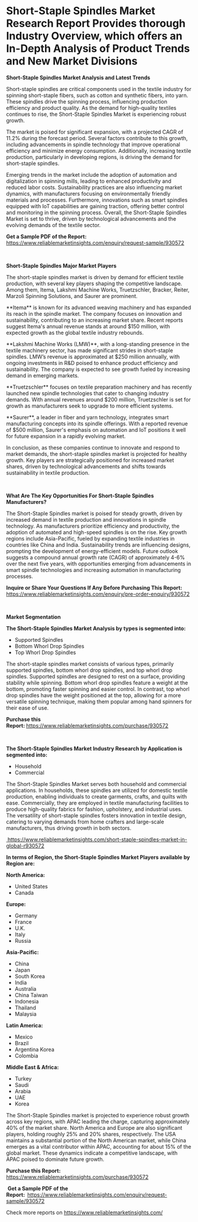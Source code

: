 <p><h1>Short-Staple Spindles Market Research Report Provides thorough Industry Overview, which offers an In-Depth Analysis of Product Trends and New Market Divisions</h1></p><p><strong>Short-Staple Spindles Market Analysis and Latest Trends</strong></p>
<p><p>Short-staple spindles are critical components used in the textile industry for spinning short-staple fibers, such as cotton and synthetic fibers, into yarn. These spindles drive the spinning process, influencing production efficiency and product quality. As the demand for high-quality textiles continues to rise, the Short-Staple Spindles Market is experiencing robust growth.</p><p>The market is poised for significant expansion, with a projected CAGR of 11.2% during the forecast period. Several factors contribute to this growth, including advancements in spindle technology that improve operational efficiency and minimize energy consumption. Additionally, increasing textile production, particularly in developing regions, is driving the demand for short-staple spindles.</p><p>Emerging trends in the market include the adoption of automation and digitalization in spinning mills, leading to enhanced productivity and reduced labor costs. Sustainability practices are also influencing market dynamics, with manufacturers focusing on environmentally friendly materials and processes. Furthermore, innovations such as smart spindles equipped with IoT capabilities are gaining traction, offering better control and monitoring in the spinning process. Overall, the Short-Staple Spindles Market is set to thrive, driven by technological advancements and the evolving demands of the textile sector.</p></p>
<p><strong>Get a Sample PDF of the Report:&nbsp;</strong> <a href="https://www.reliablemarketinsights.com/enquiry/request-sample/930572?utm_campaign=3270&utm_medium=2&utm_source=Github&utm_content=ia&utm_term=21032025&utm_id=short-staple-spindles">https://www.reliablemarketinsights.com/enquiry/request-sample/930572</a></p>
<p>&nbsp;</p>
<p><strong>Short-Staple Spindles Major Market Players</strong></p>
<p><p>The short-staple spindles market is driven by demand for efficient textile production, with several key players shaping the competitive landscape. Among them, Itema, Lakshmi Machine Works, Truetzschler, Bracker, Reiter, Marzoli Spinning Solutions, and Saurer are prominent.</p><p>**Itema** is known for its advanced weaving machinery and has expanded its reach in the spindle market. The company focuses on innovation and sustainability, contributing to an increasing market share. Recent reports suggest Itema's annual revenue stands at around $150 million, with expected growth as the global textile industry rebounds.</p><p>**Lakshmi Machine Works (LMW)**, with a long-standing presence in the textile machinery sector, has made significant strides in short-staple spindles. LMW’s revenue is approximated at $250 million annually, with ongoing investments in R&D poised to enhance product efficiency and sustainability. The company is expected to see growth fueled by increasing demand in emerging markets.</p><p>**Truetzschler** focuses on textile preparation machinery and has recently launched new spindle technologies that cater to changing industry demands. With annual revenues around $200 million, Truetzschler is set for growth as manufacturers seek to upgrade to more efficient systems.</p><p>**Saurer**, a leader in fiber and yarn technology, integrates smart manufacturing concepts into its spindle offerings. With a reported revenue of $500 million, Saurer's emphasis on automation and IoT positions it well for future expansion in a rapidly evolving market.</p><p>In conclusion, as these companies continue to innovate and respond to market demands, the short-staple spindles market is projected for healthy growth. Key players are strategically positioned for increased market shares, driven by technological advancements and shifts towards sustainability in textile production.</p></p>
<p>&nbsp;</p>
<p><strong>What Are The Key Opportunities For Short-Staple Spindles Manufacturers?</strong></p>
<p><p>The Short-Staple Spindles market is poised for steady growth, driven by increased demand in textile production and innovations in spindle technology. As manufacturers prioritize efficiency and productivity, the adoption of automated and high-speed spindles is on the rise. Key growth regions include Asia-Pacific, fueled by expanding textile industries in countries like China and India. Sustainability trends are influencing designs, prompting the development of energy-efficient models. Future outlook suggests a compound annual growth rate (CAGR) of approximately 4-6% over the next five years, with opportunities emerging from advancements in smart spindle technologies and increasing automation in manufacturing processes.</p></p>
<p><strong>Inquire or Share Your Questions If Any Before Purchasing This Report:</strong> <a href="https://www.reliablemarketinsights.com/enquiry/pre-order-enquiry/930572?utm_campaign=3270&utm_medium=2&utm_source=Github&utm_content=ia&utm_term=21032025&utm_id=short-staple-spindles">https://www.reliablemarketinsights.com/enquiry/pre-order-enquiry/930572</a></p>
<p>&nbsp;</p>
<p><strong>Market Segmentation</strong></p>
<p><strong>The Short-Staple Spindles Market Analysis by types is segmented into:</strong></p>
<p><ul><li>Supported Spindles</li><li>Bottom Whorl Drop Spindles</li><li>Top Whorl Drop Spindles</li></ul></p>
<p><p>The short-staple spindles market consists of various types, primarily supported spindles, bottom whorl drop spindles, and top whorl drop spindles. Supported spindles are designed to rest on a surface, providing stability while spinning. Bottom whorl drop spindles feature a weight at the bottom, promoting faster spinning and easier control. In contrast, top whorl drop spindles have the weight positioned at the top, allowing for a more versatile spinning technique, making them popular among hand spinners for their ease of use.</p></p>
<p><strong>Purchase this Report:&nbsp;</strong><a href="https://www.reliablemarketinsights.com/purchase/930572?utm_campaign=3270&utm_medium=2&utm_source=Github&utm_content=ia&utm_term=21032025&utm_id=short-staple-spindles">https://www.reliablemarketinsights.com/purchase/930572</a></p>
<p>&nbsp;</p>
<p><strong>The Short-Staple Spindles Market Industry Research by Application is segmented into:</strong></p>
<p><ul><li>Household</li><li>Commercial</li></ul></p>
<p><p>The Short-Staple Spindles Market serves both household and commercial applications. In households, these spindles are utilized for domestic textile production, enabling individuals to create garments, crafts, and quilts with ease. Commercially, they are employed in textile manufacturing facilities to produce high-quality fabrics for fashion, upholstery, and industrial uses. The versatility of short-staple spindles fosters innovation in textile design, catering to varying demands from home crafters and large-scale manufacturers, thus driving growth in both sectors.</p></p>
<p><a href="https://www.reliablemarketinsights.com/short-staple-spindles-market-in-global-r930572?utm_campaign=3270&utm_medium=2&utm_source=Github&utm_content=ia&utm_term=21032025&utm_id=short-staple-spindles">&nbsp;https://www.reliablemarketinsights.com/short-staple-spindles-market-in-global-r930572</a></p>
<p><strong>In terms of Region, the Short-Staple Spindles Market Players available by Region are:</strong></p>
<p>
    <p> <strong> North America: </strong>
        <ul>
            <li>United States</li>
            <li>Canada</li>
        </ul>
        </p> 
    <p> <strong> Europe: </strong>
        <ul>
            <li>Germany</li>
            <li>France</li>
            <li>U.K.</li>
            <li>Italy</li>
            <li>Russia</li>
        </ul>
        </p> 
    <p> <strong> Asia-Pacific: </strong>
        <ul>
            <li>China</li>
            <li>Japan</li>
            <li>South Korea</li>
            <li>India</li>
            <li>Australia</li>
            <li>China Taiwan</li>
            <li>Indonesia</li>
            <li>Thailand</li>
            <li>Malaysia</li>
        </ul>
        </p> 
    <p> <strong> Latin America: </strong>
        <ul>
            <li>Mexico</li>
            <li>Brazil</li>
            <li>Argentina Korea</li>
            <li>Colombia</li>
        </ul>
        </p> 
    <p> <strong> Middle East & Africa: </strong>
        <ul>
            <li>Turkey</li>
            <li>Saudi</li>
            <li>Arabia</li>
            <li>UAE</li>
            <li>Korea</li>
        </ul>
    </p>
    </p>
<p><p>The Short-Staple Spindles market is projected to experience robust growth across key regions, with APAC leading the charge, capturing approximately 40% of the market share. North America and Europe are also significant players, holding roughly 25% and 20% shares, respectively. The USA maintains a substantial portion of the North American market, while China emerges as a vital contributor within APAC, accounting for about 15% of the global market. These dynamics indicate a competitive landscape, with APAC poised to dominate future growth.</p></p>
<p><strong>Purchase this Report: </strong><a href="https://www.reliablemarketinsights.com/purchase/930572?utm_campaign=3270&utm_medium=2&utm_source=Github&utm_content=ia&utm_term=21032025&utm_id=short-staple-spindles">https://www.reliablemarketinsights.com/purchase/930572</a></p>
<p>&nbsp;<strong>Get a Sample PDF of the Report:&nbsp;&nbsp;</strong><a href="https://www.reliablemarketinsights.com/enquiry/request-sample/930572?utm_campaign=3270&utm_medium=2&utm_source=Github&utm_content=ia&utm_term=21032025&utm_id=short-staple-spindles">https://www.reliablemarketinsights.com/enquiry/request-sample/930572</a></p>
<p><strong></strong></p>
<p>Check more reports on <a href="https://www.reliablemarketinsights.com/?utm_campaign=3270&utm_medium=2&utm_source=Github&utm_content=ia&utm_term=21032025&utm_id=short-staple-spindles">https://www.reliablemarketinsights.com/</a></p>